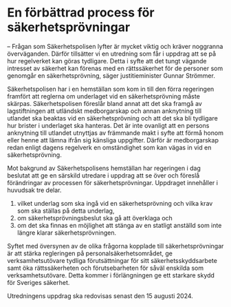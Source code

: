 # En förbättrad process för säkerhetsprövningar

– Frågan som Säkerhetspolisen lyfter är mycket viktig och kräver noggranna överväganden. Därför tillsätter vi en utredning som får i uppdrag att se på hur regelverket kan göras tydligare. Detta i syfte att det tungt vägande intresset av säkerhet kan förenas med en rättssäkerhet för de personer som genomgår en säkerhetsprövning, säger justitieminister Gunnar Strömmer.

Säkerhetspolisen har i en hemställan som kom in till den förra regeringen framfört att reglerna om underlaget vid en säkerhetsprövning måste skärpas. Säkerhetspolisen föreslår bland annat att det ska framgå av lagstiftningen att utländskt medborgarskap och annan anknytning till utlandet ska beaktas vid en säkerhetsprövning och att det ska bli tydligare hur brister i underlaget ska hanteras. Det är inte ovanligt att en persons anknytning till utlandet utnyttjas av främmande makt i syfte att förmå honom eller henne att lämna ifrån sig känsliga uppgifter. Därför är medborgarskap redan enligt dagens regelverk en omständighet som kan vägas in vid en säkerhetsprövning.

Mot bakgrund av Säkerhetspolisens hemställan har regeringen i dag beslutat att ge en särskild utredare i uppdrag att se över och föreslå förändringar av processen för säkerhetsprövningar. Uppdraget innehåller i huvudsak tre delar.

1. vilket underlag som ska ingå vid en säkerhetsprövning och vilka krav som ska ställas på detta underlag,
2. om säkerhetsprövningsbeslut ska gå att överklaga och
3. om det ska finnas en möjlighet att stänga av en statligt anställd som inte längre klarar säkerhetsprövningen.

Syftet med översynen av de olika frågorna kopplade till säkerhetsprövningar är att stärka regleringen på personalsäkerhetsområdet, ge verksamhetsutövare tydliga förutsättningar för sitt säkerhetsskyddsarbete samt öka rättssäkerheten och förutsebarheten för såväl enskilda som verksamhetsutövare. Detta kommer i förlängningen ge ett starkare skydd för Sveriges säkerhet.

Utredningens uppdrag ska redovisas senast den 15 augusti 2024.
